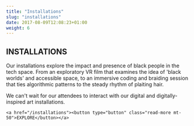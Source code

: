 ```yaml
---
title: "Installations"
slug: "installations"
date: 2017-08-09T12:08:23+01:00
weight: 6
---
```


<div class="row">
<div class="col-xs-12 col-md-9 mt-10">

<h2>INSTALLATIONS</h2>

<p>Our installations explore the impact and presence of black people in the tech space. From an exploratory VR film that examines the idea of 'black worlds' and accessible space, to an immersive coding and braiding session that ties algorithmic patterns to the steady rhythm of plaiting hair.</p>

<p>We can't wait for our attendees to interact with our digital and digitally-inspired art installations.</p>

    <a href="/installations"><button type="button" class="read-more mt-50">EXPLORE</button></a>





</div>
</div>
